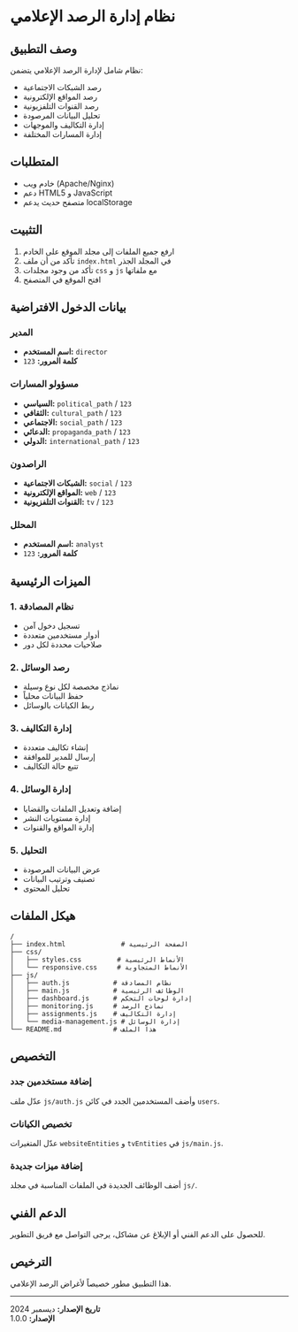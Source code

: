 # نظام إدارة الرصد الإعلامي

## وصف التطبيق

نظام شامل لإدارة الرصد الإعلامي يتضمن:
- رصد الشبكات الاجتماعية
- رصد المواقع الإلكترونية  
- رصد القنوات التلفزيونية
- تحليل البيانات المرصودة
- إدارة التكاليف والموجهات
- إدارة المسارات المختلفة

## المتطلبات

- خادم ويب (Apache/Nginx)
- دعم HTML5 و JavaScript
- متصفح حديث يدعم localStorage

## التثبيت

1. ارفع جميع الملفات إلى مجلد الموقع على الخادم
2. تأكد من أن ملف `index.html` في المجلد الجذر
3. تأكد من وجود مجلدات `css` و `js` مع ملفاتها
4. افتح الموقع في المتصفح

## بيانات الدخول الافتراضية

### المدير
- **اسم المستخدم:** `director`
- **كلمة المرور:** `123`

### مسؤولو المسارات
- **السياسي:** `political_path` / `123`
- **الثقافي:** `cultural_path` / `123`
- **الاجتماعي:** `social_path` / `123`
- **الدعائي:** `propaganda_path` / `123`
- **الدولي:** `international_path` / `123`

### الراصدون
- **الشبكات الاجتماعية:** `social` / `123`
- **المواقع الإلكترونية:** `web` / `123`
- **القنوات التلفزيونية:** `tv` / `123`

### المحلل
- **اسم المستخدم:** `analyst`
- **كلمة المرور:** `123`

## الميزات الرئيسية

### 1. نظام المصادقة
- تسجيل دخول آمن
- أدوار مستخدمين متعددة
- صلاحيات محددة لكل دور

### 2. رصد الوسائل
- نماذج مخصصة لكل نوع وسيلة
- حفظ البيانات محلياً
- ربط الكيانات بالوسائل

### 3. إدارة التكاليف
- إنشاء تكاليف متعددة
- إرسال للمدير للموافقة
- تتبع حالة التكاليف

### 4. إدارة الوسائل
- إضافة وتعديل الملفات والقضايا
- إدارة مستويات النشر
- إدارة المواقع والقنوات

### 5. التحليل
- عرض البيانات المرصودة
- تصنيف وترتيب البيانات
- تحليل المحتوى

## هيكل الملفات

```
/
├── index.html              # الصفحة الرئيسية
├── css/
│   ├── styles.css         # الأنماط الرئيسية
│   └── responsive.css     # الأنماط المتجاوبة
├── js/
│   ├── auth.js           # نظام المصادقة
│   ├── main.js           # الوظائف الرئيسية
│   ├── dashboard.js      # إدارة لوحات التحكم
│   ├── monitoring.js     # نماذج الرصد
│   ├── assignments.js    # إدارة التكاليف
│   └── media-management.js # إدارة الوسائل
└── README.md             # هذا الملف
```

## التخصيص

### إضافة مستخدمين جدد
عدّل ملف `js/auth.js` وأضف المستخدمين الجدد في كائن `users`.

### تخصيص الكيانات
عدّل المتغيرات `websiteEntities` و `tvEntities` في `js/main.js`.

### إضافة ميزات جديدة
أضف الوظائف الجديدة في الملفات المناسبة في مجلد `js/`.

## الدعم الفني

للحصول على الدعم الفني أو الإبلاغ عن مشاكل، يرجى التواصل مع فريق التطوير.

## الترخيص

هذا التطبيق مطور خصيصاً لأغراض الرصد الإعلامي.

---

**تاريخ الإصدار:** ديسمبر 2024  
**الإصدار:** 1.0.0

